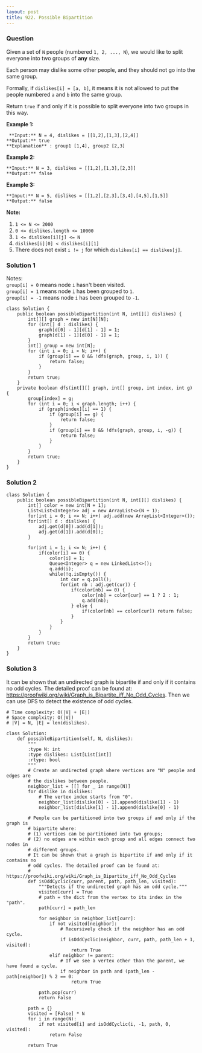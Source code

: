```yaml
---
layout: post
title: 922. Possible Bipartition
---
```

### Question
Given a set of `N` people (numbered `1, 2, ..., N`), we would like to split
everyone into two groups of **any** size.

Each person may dislike some other people, and they should not go into the
same group.

Formally, if `dislikes[i] = [a, b]`, it means it is not allowed to put the
people numbered `a` and `b` into the same group.

Return `true` if and only if it is possible to split everyone into two groups
in this way.



 **Example 1:**

    
    
     **Input:** N = 4, dislikes = [[1,2],[1,3],[2,4]]
    **Output:** true
    **Explanation** : group1 [1,4], group2 [2,3]
    

**Example 2:**

    
    
    **Input:** N = 3, dislikes = [[1,2],[1,3],[2,3]]
    **Output:** false
    

**Example 3:**

    
    
    **Input:** N = 5, dislikes = [[1,2],[2,3],[3,4],[4,5],[1,5]]
    **Output:** false
    



 **Note:**

  1. `1 <= N <= 2000`
  2. `0 <= dislikes.length <= 10000`
  3. `1 <= dislikes[i][j] <= N`
  4. `dislikes[i][0] < dislikes[i][1]`
  5. There does not exist `i != j` for which `dislikes[i] == dislikes[j]`.

### Solution 1
Notes:  
`group[i] = 0` means node `i` hasn't been visited.  
`group[i] = 1` means node `i` has been grouped to `1`.  
`group[i] = -1` means node `i` has been grouped to `-1`.

    
    
    class Solution {
        public boolean possibleBipartition(int N, int[][] dislikes) {
            int[][] graph = new int[N][N];
            for (int[] d : dislikes) {
                graph[d[0] - 1][d[1] - 1] = 1;
                graph[d[1] - 1][d[0] - 1] = 1;
            }
            int[] group = new int[N];
            for (int i = 0; i < N; i++) {
                if (group[i] == 0 && !dfs(graph, group, i, 1)) {
                    return false;
                }
            }
            return true;
        }
        private boolean dfs(int[][] graph, int[] group, int index, int g) {
            group[index] = g;
            for (int i = 0; i < graph.length; i++) {
                if (graph[index][i] == 1) {
                    if (group[i] == g) {
                        return false;
                    }
                    if (group[i] == 0 && !dfs(graph, group, i, -g)) {
                        return false;
                    }
                }
            }
            return true;
        }
    }
    


### Solution 2
    
    
    class Solution {
        public boolean possibleBipartition(int N, int[][] dislikes) {
            int[] color = new int[N + 1];
            List<List<Integer>> adj = new ArrayList<>(N + 1);
            for(int i = 0; i <= N; i++) adj.add(new ArrayList<Integer>());
            for(int[] d : dislikes) {
                adj.get(d[0]).add(d[1]);
                adj.get(d[1]).add(d[0]);
            }
            
            for(int i = 1; i <= N; i++) {
                if(color[i] == 0) {
                    color[i] = 1;
                    Queue<Integer> q = new LinkedList<>();
                    q.add(i);
                    while(!q.isEmpty()) {
                        int cur = q.poll();
                        for(int nb : adj.get(cur)) {
                            if(color[nb] == 0) {
                                color[nb] = color[cur] == 1 ? 2 : 1;
                                q.add(nb);
                            } else {
                                if(color[nb] == color[cur]) return false;
                            }
                        }
                    }
                }
            }
            return true;
        }
    }


### Solution 3
It can be shown that an undirected graph is bipartite if and only if it
contains no odd cycles. The detailed proof can be found at:
<https://proofwiki.org/wiki/Graph_is_Bipartite_iff_No_Odd_Cycles>. Then we can
use DFS to detect the existence of odd cycles.

    
    
    # Time complexity: O(|V| + |E|)
    # Space complxity: O(|V|)
    # |V| = N, |E| = len(dislikes).
    
    class Solution:
        def possibleBipartition(self, N, dislikes):
            """
            :type N: int
            :type dislikes: List[List[int]]
            :rtype: bool
            """
            # Create an undirected graph where vertices are "N" people and edges are
            # the dislikes between people.
            neighbor_list = [[] for _ in range(N)]
            for dislike in dislikes:
                # The vertex index starts from "0".
                neighbor_list[dislike[0] - 1].append(dislike[1] - 1)
                neighbor_list[dislike[1] - 1].append(dislike[0] - 1)
            
            # People can be partitioned into two groups if and only if the graph is
            # bipartite where:
            # (1) vertices can be partitioned into two groups;
            # (2) no edges are within each group and all edges connect two nodes in
            # different groups.
            # It can be shown that a graph is bipartite if and only if it contains no
            # odd cycles. The detailed proof can be found at:
            # https://proofwiki.org/wiki/Graph_is_Bipartite_iff_No_Odd_Cycles
            def isOddCyclic(curr, parent, path, path_len, visited):
                """Detects if the undirected graph has an odd cycle."""
                visited[curr] = True
                # path = the dict from the vertex to its index in the "path".
                path[curr] = path_len
                
                for neighbor in neighbor_list[curr]:
                    if not visited[neighbor]:
                        # Recursively check if the neighbor has an odd cycle.
                        if isOddCyclic(neighbor, curr, path, path_len + 1, visited):
                            return True
                    elif neighbor != parent:
                        # If we see a vertex other than the parent, we have found a cycle.      
                        if neighbor in path and (path_len - path[neighbor]) % 2 == 0:
                            return True
                        
                path.pop(curr)
                return False
                
            path = {}
            visited = [False] * N
            for i in range(N):
                if not visited[i] and isOddCyclic(i, -1, path, 0, visited):
                    return False
                
            return True
    



